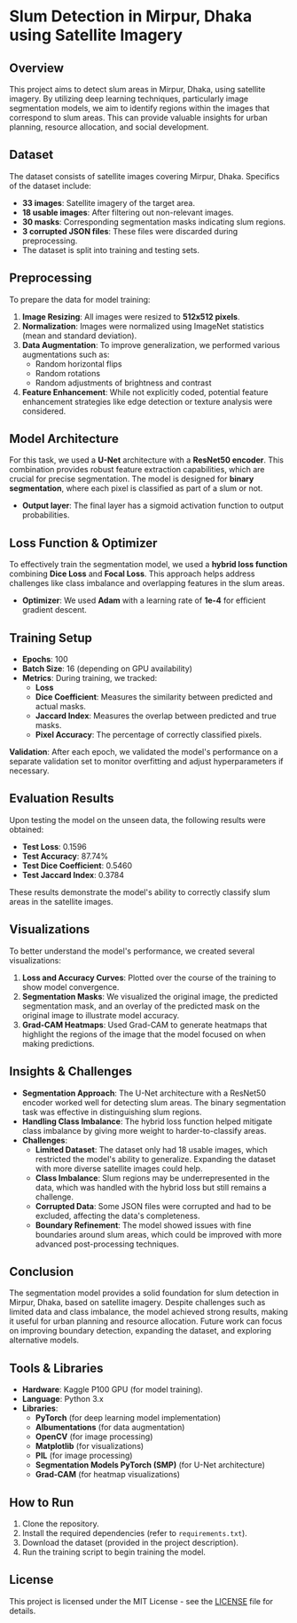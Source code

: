 # Slum Detection in Mirpur, Dhaka using Satellite Imagery

## Overview
This project aims to detect slum areas in Mirpur, Dhaka, using satellite imagery. By utilizing deep learning techniques, particularly image segmentation models, we aim to identify regions within the images that correspond to slum areas. This can provide valuable insights for urban planning, resource allocation, and social development.

## Dataset
The dataset consists of satellite images covering Mirpur, Dhaka. Specifics of the dataset include:
- **33 images**: Satellite imagery of the target area.
- **18 usable images**: After filtering out non-relevant images.
- **30 masks**: Corresponding segmentation masks indicating slum regions.
- **3 corrupted JSON files**: These files were discarded during preprocessing.
- The dataset is split into training and testing sets.

## Preprocessing
To prepare the data for model training:
1. **Image Resizing**: All images were resized to **512x512 pixels**.
2. **Normalization**: Images were normalized using ImageNet statistics (mean and standard deviation).
3. **Data Augmentation**: To improve generalization, we performed various augmentations such as:
   - Random horizontal flips
   - Random rotations
   - Random adjustments of brightness and contrast
4. **Feature Enhancement**: While not explicitly coded, potential feature enhancement strategies like edge detection or texture analysis were considered.

## Model Architecture
For this task, we used a **U-Net** architecture with a **ResNet50 encoder**. This combination provides robust feature extraction capabilities, which are crucial for precise segmentation. The model is designed for **binary segmentation**, where each pixel is classified as part of a slum or not.
- **Output layer**: The final layer has a sigmoid activation function to output probabilities.

## Loss Function & Optimizer
To effectively train the segmentation model, we used a **hybrid loss function** combining **Dice Loss** and **Focal Loss**. This approach helps address challenges like class imbalance and overlapping features in the slum areas.
- **Optimizer**: We used **Adam** with a learning rate of **1e-4** for efficient gradient descent.

## Training Setup
- **Epochs**: 100
- **Batch Size**: 16 (depending on GPU availability)
- **Metrics**: During training, we tracked:
  - **Loss**
  - **Dice Coefficient**: Measures the similarity between predicted and actual masks.
  - **Jaccard Index**: Measures the overlap between predicted and true masks.
  - **Pixel Accuracy**: The percentage of correctly classified pixels.
  
**Validation**: After each epoch, we validated the model's performance on a separate validation set to monitor overfitting and adjust hyperparameters if necessary.

## Evaluation Results
Upon testing the model on the unseen data, the following results were obtained:
- **Test Loss**: 0.1596
- **Test Accuracy**: 87.74%
- **Test Dice Coefficient**: 0.5460
- **Test Jaccard Index**: 0.3784

These results demonstrate the model's ability to correctly classify slum areas in the satellite images.

## Visualizations
To better understand the model's performance, we created several visualizations:
1. **Loss and Accuracy Curves**: Plotted over the course of the training to show model convergence.
2. **Segmentation Masks**: We visualized the original image, the predicted segmentation mask, and an overlay of the predicted mask on the original image to illustrate model accuracy.
3. **Grad-CAM Heatmaps**: Used Grad-CAM to generate heatmaps that highlight the regions of the image that the model focused on when making predictions.

## Insights & Challenges
- **Segmentation Approach**: The U-Net architecture with a ResNet50 encoder worked well for detecting slum areas. The binary segmentation task was effective in distinguishing slum regions.
- **Handling Class Imbalance**: The hybrid loss function helped mitigate class imbalance by giving more weight to harder-to-classify areas.
- **Challenges**:
  - **Limited Dataset**: The dataset only had 18 usable images, which restricted the model's ability to generalize. Expanding the dataset with more diverse satellite images could help.
  - **Class Imbalance**: Slum regions may be underrepresented in the data, which was handled with the hybrid loss but still remains a challenge.
  - **Corrupted Data**: Some JSON files were corrupted and had to be excluded, affecting the data's completeness.
  - **Boundary Refinement**: The model showed issues with fine boundaries around slum areas, which could be improved with more advanced post-processing techniques.

## Conclusion
The segmentation model provides a solid foundation for slum detection in Mirpur, Dhaka, based on satellite imagery. Despite challenges such as limited data and class imbalance, the model achieved strong results, making it useful for urban planning and resource allocation. Future work can focus on improving boundary detection, expanding the dataset, and exploring alternative models.

## Tools & Libraries
- **Hardware**: Kaggle P100 GPU (for model training).
- **Language**: Python 3.x
- **Libraries**:
  - **PyTorch** (for deep learning model implementation)
  - **Albumentations** (for data augmentation)
  - **OpenCV** (for image processing)
  - **Matplotlib** (for visualizations)
  - **PIL** (for image processing)
  - **Segmentation Models PyTorch (SMP)** (for U-Net architecture)
  - **Grad-CAM** (for heatmap visualizations)

## How to Run
1. Clone the repository.
2. Install the required dependencies (refer to `requirements.txt`).
3. Download the dataset (provided in the project description).
4. Run the training script to begin training the model.

## License
This project is licensed under the MIT License - see the [LICENSE](LICENSE) file for details.
